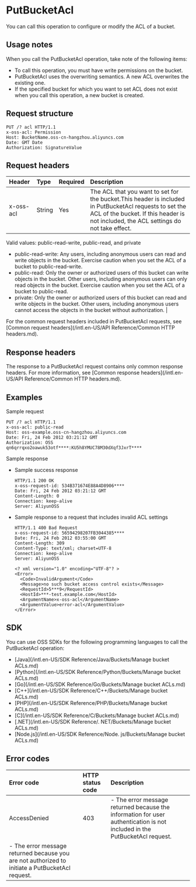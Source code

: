 # PutBucketAcl

You can call this operation to configure or modify the ACL of a bucket.

## Usage notes

When you call the PutBucketAcl operation, take note of the following items:

-   To call this operation, you must have write permissions on the bucket.
-   PutBucketAcl uses the overwriting semantics. A new ACL overwrites the existing one.
-   If the specified bucket for which you want to set ACL does not exist when you call this operation, a new bucket is created.

## Request structure

```
PUT /? acl HTTP/1.1
x-oss-acl: Permission
Host: BucketName.oss-cn-hangzhou.aliyuncs.com
Date: GMT Date
Authorization: SignatureValue
```

## Request headers

|Header|Type|Required|Description|
|:-----|:---|:-------|:----------|
|x-oss-acl|String|Yes|The ACL that you want to set for the bucket.This header is included in PutBucketAcl requests to set the ACL of the bucket. If this header is not included, the ACL settings do not take effect.

Valid values: public-read-write, public-read, and private

-   public-read-write: Any users, including anonymous users can read and write objects in the bucket. Exercise caution when you set the ACL of a bucket to public-read-write.
-   public-read: Only the owner or authorized users of this bucket can write objects in the bucket. Other users, including anonymous users can only read objects in the bucket. Exercise caution when you set the ACL of a bucket to public-read.
-   private: Only the owner or authorized users of this bucket can read and write objects in the bucket. Other users, including anonymous users cannot access the objects in the bucket without authorization. |

For the common request headers included in PutBucketAcl requests, see [Common request headers](/intl.en-US/API Reference/Common HTTP headers.md).

## Response headers

The response to a PutBucketAcl request contains only common response headers. For more information, see [Common response headers](/intl.en-US/API Reference/Common HTTP headers.md).

## Examples

Sample request

```
PUT /? acl HTTP/1.1
x-oss-acl: public-read
Host: oss-example.oss-cn-hangzhou.aliyuncs.com
Date: Fri, 24 Feb 2012 03:21:12 GMT
Authorization: OSS qn6qrrqxo2oawuk53otf****:KU5h8YMUC78M30dXqf3JxrT****
```

Sample response

-   Sample success response

    ```
    HTTP/1.1 200 OK
    x-oss-request-id: 534B371674E88A4D8906****
    Date: Fri, 24 Feb 2012 03:21:12 GMT
    Content-Length: 0
    Connection: keep-alive
    Server: AliyunOSS
    ```

-   Sample response to a request that includes invalid ACL settings

    ```
    HTTP/1.1 400 Bad Request
    x-oss-request-id: 56594298207FB3044385****
    Date: Fri, 24 Feb 2012 03:55:00 GMT
    Content-Length: 309
    Content-Type: text/xml; charset=UTF-8
    Connection: keep-alive
    Server: AliyunOSS
    
    <? xml version="1.0" encoding="UTF-8"? >
    <Error>
      <Code>InvalidArgument</Code>
      <Message>no such bucket access control exists</Message>
      <RequestId>5***9</RequestId>
      <HostId>***-test.example.com</HostId>
      <ArgumentName>x-oss-acl</ArgumentName>
      <ArgumentValue>error-acl</ArgumentValue>
    </Error>
    ```


## SDK

You can use OSS SDKs for the following programming languages to call the PutBucketAcl operation:

-   [Java](/intl.en-US/SDK Reference/Java/Buckets/Manage bucket ACLs.md)
-   [Python](/intl.en-US/SDK Reference/Python/Buckets/Manage bucket ACLs.md)
-   [Go](/intl.en-US/SDK Reference/Go/Buckets/Manage bucket ACLs.md)
-   [C++](/intl.en-US/SDK Reference/C++/Buckets/Manage bucket ACLs.md)
-   [PHP](/intl.en-US/SDK Reference/PHP/Buckets/Manage bucket ACLs.md)
-   [C](/intl.en-US/SDK Reference/C/Buckets/Manage bucket ACLs.md)
-   [.NET](/intl.en-US/SDK Reference/. NET/Buckets/Manage bucket ACLs.md)
-   [Node.js](/intl.en-US/SDK Reference/Node. js/Buckets/Manage bucket ACLs.md)

## Error codes

|Error code|HTTP status code|Description|
|:---------|:---------------|:----------|
|AccessDenied|403|-   The error message returned because the information for user authentication is not included in the PutBucketAcl request.
-   The error message returned because you are not authorized to initiate a PutBucketAcl request. |

